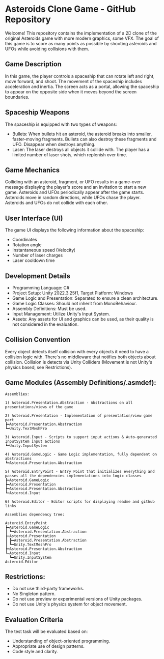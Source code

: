 # Asteroids Clone Game - GitHub Repository
Welcome! This repository contains the implementation of a 2D clone of the original Asteroids game with more modern graphics, some VFX. The goal of this game is to score as many points as possible by shooting asteroids and UFOs while avoiding collisions with them.

## Game Description
In this game, the player controls a spaceship that can rotate left and right, move forward, and shoot. The movement of the spaceship includes acceleration and inertia. The screen acts as a portal, allowing the spaceship to appear on the opposite side when it moves beyond the screen boundaries.

## Spaceship Weapons
The spaceship is equipped with two types of weapons:

* Bullets: When bullets hit an asteroid, the asteroid breaks into smaller, faster-moving fragments. Bullets can also destroy these fragments and UFO. Disappear when destroys anything.
* Laser: The laser destroys all objects it collide with. The player has a limited number of laser shots, which replenish over time.

## Game Mechanics
Colliding with an asteroid, fragment, or UFO results in a game-over message displaying the player's score and an invitation to start a new game.
Asteroids and UFOs periodically appear after the game starts. Asteroids move in random directions, while UFOs chase the player. Asteroids and UFOs do not collide with each other.

## User Interface (UI)
The game UI displays the following information about the spaceship:

* Coordinates
* Rotation angle
* Instantaneous speed (Velocity)
* Number of laser charges
* Laser cooldown time

## Development Details
* Programming Language: C#
* Project Setup: Unity 2022.3.25f1, Target Platform: Windows
* Game Logic and Presentation: Separated to ensure a clean architecture.
* Game Logic Classes: Should not inherit from MonoBehaviour.
* Assembly Definitions: Must be used.
* Input Management: Utilize Unity's Input System.
* Assets: Any assets for UI and graphics can be used, as their quality is not considered in the evaluation.

## Collision Convention

Every object detects itself collision with every objects it need to have a collision logic with. There's no middleware that notifies both objects about collision. Collision is detects via Unity Colliders (Movement is not Unity's physics based, see Restrictions).

## Game Modules (Assembly Definitions/.asmdef):

```
Assemblies:

1) Asteroid.Presentation.Abstraction - Abstractions on all presentations/views of the game

2) Asteroid.Presentation - Implementation of presentation/view game part
┣━Asteroid.Presentation.Abstraction
┗━Unity.TextMeshPro

3) Asteroid.Input - Scripts to support input actions & Auto-generated InputSystem input actions
┗━Unity.InputSystem

4) Asteroid.GameLogic - Game Logic implementation, fully dependent on abstractions
┗━Asteroid.Presentation.Abstraction

5) Asteroid.EntryPoint - Entry Point that initializes everything and passes all the dependencies implementations into logic classes
┣━Asteroid.GameLogic
┣━Asteroid.Presentation
┣━Asteroid.Presentation.Abstraction
┗━Asteroid.Input

6) Asteroid.Editor - Editor scripts for displaying readme and github links

Assemblies dependency tree:

Asteroid.EntryPoint
┣━Asteroid.GameLogic
┃ ┗━Asteroid.Presentation.Abstraction
┣━Asteroid.Presentation
┃ ┣━Asteroid.Presentation.Abstraction
┃ ┗━Unity.TextMeshPro
┣━Asteroid.Presentation.Abstraction
┗━Asteroid.Input
  ┗━Unity.InputSystem
Asteroid.Editor
```

## Restrictions:
* Do not use third-party frameworks.
* No Singleton pattern.
* Do not use preview or experimental versions of Unity packages.
* Do not use Unity's physics system for object movement.

## Evaluation Criteria
The test task will be evaluated based on:
* Understanding of object-oriented programming.
* Appropriate use of design patterns.
* Code style and clarity.
